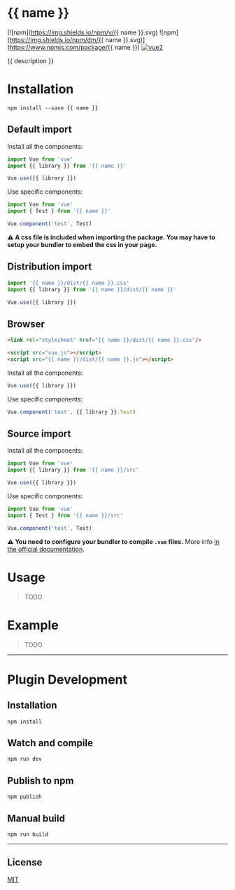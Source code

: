 # {{ name }}

[![npm](https://img.shields.io/npm/v/{{ name }}.svg) ![npm](https://img.shields.io/npm/dm/{{ name }}.svg)](https://www.npmjs.com/package/{{ name }})
[![vue2](https://img.shields.io/badge/vue-2.x-brightgreen.svg)](https://vuejs.org/)

{{ description }}

# Installation

```
npm install --save {{ name }}
```

## Default import

Install all the components:

```javascript
import Vue from 'vue'
import {{ library }} from '{{ name }}'

Vue.use({{ library }})
```

Use specific components:

```javascript
import Vue from 'vue'
import { Test } from '{{ name }}'

Vue.component('test', Test)
```

**⚠️ A css file is included when importing the package. You may have to setup your bundler to embed the css in your page.**

## Distribution import

```javascript
import '{{ name }}/dist/{{ name }}.css'
import {{ library }} from '{{ name }}/dist/{{ name }}'

Vue.use({{ library }})
```

## Browser

```html
<link rel="stylesheet" href="{{ name }}/dist/{{ name }}.css"/>

<script src="vue.js"></script>
<script src="{{ name }}/dist/{{ name }}.js"></script>
```

Install all the components:

```javascript
Vue.use({{ library }})
```

Use specific components:

```javascript
Vue.component('test', {{ library }}.Test)
```

## Source import

Install all the components:

```javascript
import Vue from 'vue'
import {{ library }} from '{{ name }}/src'

Vue.use({{ library }})
```

Use specific components:

```javascript
import Vue from 'vue'
import { Test } from '{{ name }}/src'

Vue.component('test', Test)
```

**⚠️ You need to configure your bundler to compile `.vue` files.** More info [in the official documentation](https://vuejs.org/v2/guide/single-file-components.html).

# Usage

> TODO

# Example

> TODO

---

# Plugin Development

## Installation

```
npm install
```

## Watch and compile

```
npm run dev
```

## Publish to npm

```
npm publish
```

## Manual build

```
npm run build
```

---

## License

[MIT](http://opensource.org/licenses/MIT)
